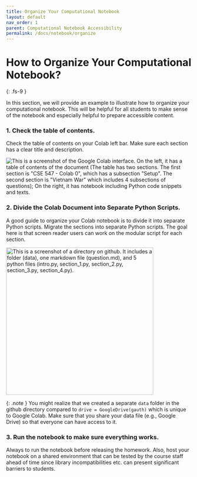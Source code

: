 ```yaml
---
title: Organize Your Computational Notebook
layout: default
nav_order: 1
parent: Computational Notebook Accessibility
permalink: /docs/notebook/organize
---
```


# How to Organize Your Computational Notebook?
{: .fs-9 }

In this section, we will provide an example to illustrate how to organize your computational notebook. This will be helpful for all students to make sense of the notebook and especially helpful to prepare accessible content.

### 1. Check the table of contents.
Check the table of contents on your Colab left bar. Make sure each section has a clear title and description. 

<img src="{{site.baseurl}}/assets/images/Notebook/colab-1.png" alt='This is a screenshot of the Google Colab interface. On the left, it has a table of contents of the document (The table has two sections. The first section is "CSE 547 - Colab 0", which has a subsection "Setup". The second section is "Vietnam War" which includes 4 subsections of questions); On the right, it has notebook including Python code snippets and texts.'>


### 2. Divide the Colab Document into Separate Python Scripts.

A good guide to organize your Colab notebook is to divide it into separate Python scripts. Migrate the sections into separate Python scripts. The goal here is that screen reader users can work on the modular script for each section. 

<img src="{{site.baseurl}}/assets/images/Notebook/colab-2.png" alt='This is a screenshot of a directory on github. It includes a folder (data), one markdown file (question.md), and 5 python files (intro.py, section_1.py, section_2.py, section_3.py, section_4.py).' width="400">

{: .note }
You might realize that we created a separate `data` folder in the github directory compared to `drive = GoogleDrive(gauth)` which is unique to Google Colab. Make sure that you share your data file (e.g., Google Drive) so that everyone can have access to it.

### 3. Run the notebook to make sure everything works.

Always to run the notebook before releasing the homework. Also, host your notebook on a shared environment that can be tested by the course staff ahead of time since library incompatibilities etc. can present significant barriers to students.
